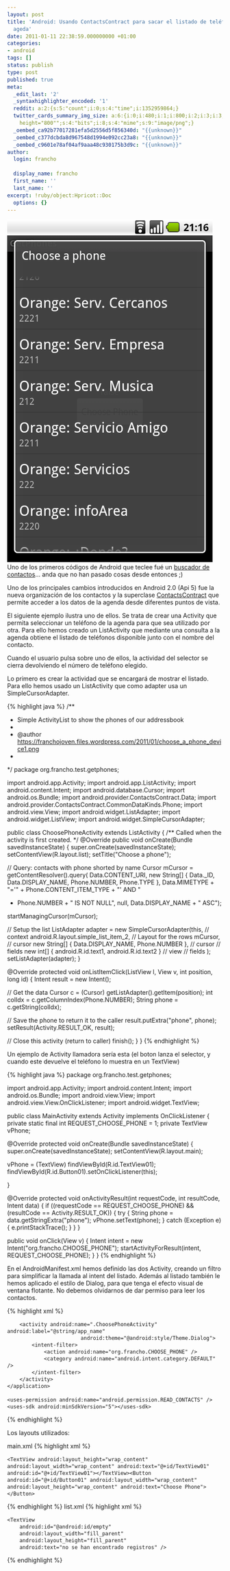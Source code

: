 ```yaml
---
layout: post
title: 'Android: Usando ContactsContract para sacar el listado de teléfonos de la
  ageda'
date: 2011-01-11 22:38:59.000000000 +01:00
categories:
- android
tags: []
status: publish
type: post
published: true
meta:
  _edit_last: '2'
  _syntaxhighlighter_encoded: '1'
  reddit: a:2:{s:5:"count";i:0;s:4:"time";i:1352959864;}
  twitter_cards_summary_img_size: a:6:{i:0;i:480;i:1;i:800;i:2;i:3;i:3;s:24:"width="480"
    height="800"";s:4:"bits";i:8;s:4:"mime";s:9:"image/png";}
  _oembed_ca92b77017281efa5d2556d5f856340d: "{{unknown}}"
  _oembed_c377dcbda8d967548d1994e092cc23a8: "{{unknown}}"
  _oembed_c9601e78af04af9aaa48c930175b3d9c: "{{unknown}}"
author:
  login: francho

  display_name: francho
  first_name: ''
  last_name: ''
excerpt: !ruby/object:Hpricot::Doc
  options: {}
---
```

![choose_a_phone_device](/assets/choose_a_phone_device1.png)Uno de los primeros códigos de Android que teclee fué un [buscador de contactos](/2011/01/android-buscando-contactos-por-de-telefono/)... anda que no han pasado cosas desde entonces ;)

Uno de los principales cambios introducidos en Android 2.0 (Api 5) fue la nueva organización de los contactos y la superclase [ContactsContract](http://developer.android.com/reference/android/provider/ContactsContract.html) que permite acceder a los datos de la agenda desde diferentes puntos de vista.

El siguiente ejemplo ilustra uno de ellos. Se trata de crear una Activity que permita seleccionar un teléfono de la agenda para que sea utilizado por otra. Para ello hemos creado un ListActivity que mediante una consulta a la agenda obtiene el listado de teléfonos disponible junto con el nombre del contacto.

Cuando el usuario pulsa sobre uno de ellos, la actividad del selector se cierra devolviendo el número de teléfono elegido.

Lo primero es crear la actividad que se encargará de mostrar el listado. Para ello hemos usado un ListActivity que como adapter usa un SimpleCursorAdapter.

{% highlight java %}
/**
* Simple ActivityList to show the phones of our addressbook
*
* @author https://franchojoven.files.wordpress.com/2011/01/choose_a_phone_device1.png
*
*/
package org.francho.test.getphones;

import android.app.Activity;
import android.app.ListActivity;
import android.content.Intent;
import android.database.Cursor;
import android.os.Bundle;
import android.provider.ContactsContract.Data;
import android.provider.ContactsContract.CommonDataKinds.Phone;
import android.view.View;
import android.widget.ListAdapter;
import android.widget.ListView;
import android.widget.SimpleCursorAdapter;

public class ChoosePhoneActivity extends ListActivity {
/** Called when the activity is first created. */
@Override
public void onCreate(Bundle savedInstanceState) {
super.onCreate(savedInstanceState);
setContentView(R.layout.list);
setTitle("Choose a phone");

// Query: contacts with phone shorted by name
Cursor mCursor = getContentResolver().query(
Data.CONTENT_URI,
new String[] { Data._ID, Data.DISPLAY_NAME, Phone.NUMBER,
Phone.TYPE },
Data.MIMETYPE + "='" + Phone.CONTENT_ITEM_TYPE + "' AND "
+ Phone.NUMBER + " IS NOT NULL", null,
Data.DISPLAY_NAME + " ASC");

startManagingCursor(mCursor);

// Setup the list
ListAdapter adapter = new SimpleCursorAdapter(this, // context
android.R.layout.simple_list_item_2, // Layout for the rows
mCursor, // cursor
new String[] { Data.DISPLAY_NAME, Phone.NUMBER }, // cursor
// fields
new int[] { android.R.id.text1, android.R.id.text2 } // view
// fields
);
setListAdapter(adapter);
}

@Override
protected void onListItemClick(ListView l, View v, int position, long id) {
Intent result = new Intent();

// Get the data
Cursor c = (Cursor) getListAdapter().getItem(position);
int colIdx = c.getColumnIndex(Phone.NUMBER);
String phone = c.getString(colIdx);

// Save the phone to return it to the caller
result.putExtra("phone", phone);
setResult(Activity.RESULT_OK, result);

// Close this activity (return to caller)
finish();
}
}
{% endhighlight %}

Un ejemplo de Activity llamadora sería esta (el boton lanza el selector, y cuando este devuelve el teléfono lo muestra en un TextView)

{% highlight java %}
package org.francho.test.getphones;

import android.app.Activity;
import android.content.Intent;
import android.os.Bundle;
import android.view.View;
import android.view.View.OnClickListener;
import android.widget.TextView;

public class MainActivity extends Activity implements OnClickListener {
private static final int REQUEST_CHOOSE_PHONE = 1;
private TextView vPhone;

@Override
protected void onCreate(Bundle savedInstanceState) {
super.onCreate(savedInstanceState);
setContentView(R.layout.main);

vPhone = (TextView) findViewById(R.id.TextView01);
findViewById(R.id.Button01).setOnClickListener(this);

}

@Override
protected void onActivityResult(int requestCode, int resultCode, Intent data) {
if ((requestCode == REQUEST_CHOOSE_PHONE)
&& (resultCode == Activity.RESULT_OK)) {
try {
String phone = data.getStringExtra("phone");
vPhone.setText(phone);
} catch (Exception e) {
e.printStackTrace();
}
}
}

public void onClick(View v) {
Intent intent = new Intent("org.francho.CHOOSE_PHONE");
startActivityForResult(intent, REQUEST_CHOOSE_PHONE);
}
}
{% endhighlight %}

En el AndroidManifest.xml hemos definido las dos Activity, creando un filtro para simplificar la llamada al intent del listado. Además al listado también le hemos aplicado el estilo de Dialog, para que tenga el efecto visual de ventana flotante.
No debemos olvidarnos de dar permiso para leer los contactos.

{% highlight xml %}
<?xml version="1.0" encoding="utf-8"?>
<manifest xmlns:android="http://schemas.android.com/apk/res/android"
					package="org.francho.test.getphones" android:versionCode="1"
					android:versionName="1.0">
	<application android:icon="@drawable/icon" android:label="@string/app_name">
		<activity android:name=".MainActivity" android:label="@string/app_name">
			<intent-filter>
				<action android:name="android.intent.action.MAIN" />
				<category android:name="android.intent.category.LAUNCHER" />
			</intent-filter>
		</activity>

		<activity android:name=".ChoosePhoneActivity" android:label="@string/app_name"
							android:theme="@android:style/Theme.Dialog">
			<intent-filter>
				<action android:name="org.francho.CHOOSE_PHONE" />
				<category android:name="android.intent.category.DEFAULT" />
			</intent-filter>
		</activity>
	</application>

	<uses-permission android:name="android.permission.READ_CONTACTS" />
	<uses-sdk android:minSdkVersion="5"></uses-sdk>
</manifest>
{% endhighlight %}

Los layouts utilizados:

main.xml
{% highlight xml %}
<?xml version="1.0" encoding="utf-8"?>
<LinearLayout xmlns:android="http://schemas.android.com/apk/res/android"
							android:orientation="vertical"
							android:layout_width="fill_parent"
							android:layout_height="fill_parent" android:gravity="center_vertical|center_horizontal">

	<TextView android:layout_height="wrap_content" android:layout_width="wrap_content" android:text="@+id/TextView01" android:id="@+id/TextView01"></TextView><Button android:id="@+id/Button01" android:layout_width="wrap_content" android:layout_height="wrap_content" android:text="Choose Phone"></Button>

</LinearLayout>
{% endhighlight %}
list.xml
{% highlight xml %}
<?xml version="1.0" encoding="utf-8"?>
<LinearLayout xmlns:android="http://schemas.android.com/apk/res/android"
							android:orientation="vertical"
							android:layout_width="fill_parent"
							android:layout_height="fill_parent"
	>
	<ListView
		android:id="@android:id/list"
		android:layout_width="fill_parent"
		android:layout_height="wrap_content" />

	<TextView
		android:id="@android:id/empty"
		android:layout_width="fill_parent"
		android:layout_height="fill_parent"
		android:text="no se han encontrado registros" />
</LinearLayout>

{% endhighlight %}
